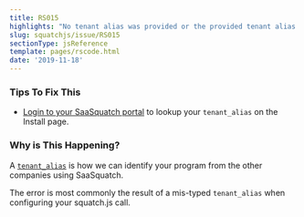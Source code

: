 ```yaml
---
title: RS015
highlights: "No tenant alias was provided or the provided tenant alias {{tenantAlias}} does not exist."
slug: squatchjs/issue/RS015
sectionType: jsReference
template: pages/rscode.html
date: '2019-11-18'
---
```


### Tips To Fix This

 - [Login to your SaaSquatch portal](https://app.referralsaasquatch.com) to lookup your `tenant_alias` on the Install page.

### Why is This Happening?

A [`tenant_alias`](/success/navigating-the-portal/#install) is how we can identify your program from the other companies using SaaSquatch. 

The error is most commonly the result of a mis-typed `tenant_alias` when configuring your squatch.js call.
